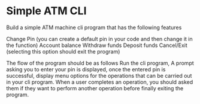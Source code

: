 # Simple ATM CLI 

Build a simple ATM machine cli program that has the following features

Change Pin (you can create a default pin in your code and then change it in the function)
Account balance
Withdraw funds
Deposit funds
Cancel/Exit (selecting this option should exit the program)

The flow of the program should be as follows
Run the cli program, A prompt asking you to enter your pin is displayed, once the entered pin is successful, display menu options for the operations that can be carried out in your cli program.
When a user completes an operation, you should asked them if they want to perform another operation before finally exiting the program.
